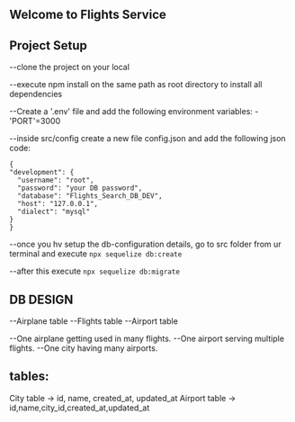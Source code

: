 


## Welcome to Flights Service

## Project Setup

  --clone the project on your local

  --execute npm install on the same path as root directory to install all dependencies

  --Create a '.env' file and add the following environment variables:
       -'PORT'=3000

  --inside src/config create a new file config.json and add the following json code:

  ```
  {
  "development": {
    "username": "root",
    "password": "your DB password",
    "database": "Flights_Search_DB_DEV",
    "host": "127.0.0.1",
    "dialect": "mysql"
  }
  }
  ```

  --once you hv setup the db-configuration details, go to src folder from ur terminal and execute `npx sequelize db:create`

  --after this execute `npx sequelize db:migrate`


## DB DESIGN

--Airplane table
--Flights table
--Airport table
 

--One airplane getting used in many flights.
--One airport serving multiple flights.
--One city having many airports.



## tables:
City table -> id, name, created_at, updated_at
Airport table -> id,name,city_id,created_at,updated_at